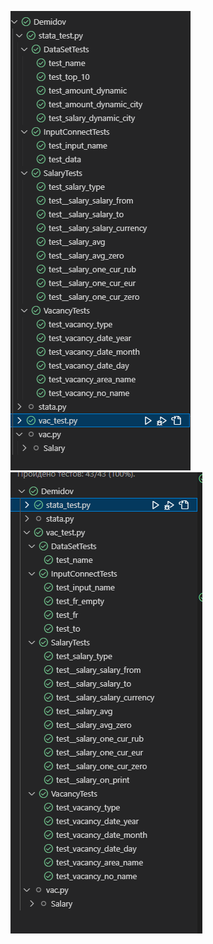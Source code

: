 ![1](https://raw.githubusercontent.com/StumpyTax/Demidov/main/tests/1.png)
![2](https://raw.githubusercontent.com/StumpyTax/Demidov/main/tests/2.png) 
